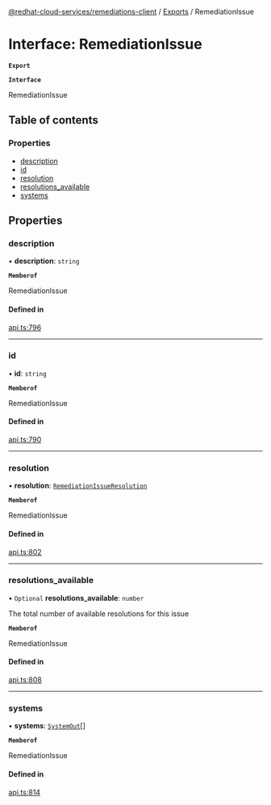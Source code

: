 [@redhat-cloud-services/remediations-client](../README.md) / [Exports](../modules.md) / RemediationIssue

# Interface: RemediationIssue

**`Export`**

**`Interface`**

RemediationIssue

## Table of contents

### Properties

- [description](RemediationIssue.md#description)
- [id](RemediationIssue.md#id)
- [resolution](RemediationIssue.md#resolution)
- [resolutions\_available](RemediationIssue.md#resolutions_available)
- [systems](RemediationIssue.md#systems)

## Properties

### description

• **description**: `string`

**`Memberof`**

RemediationIssue

#### Defined in

[api.ts:796](https://github.com/RedHatInsights/javascript-clients/blob/master/packages/remediations/api.ts#L796)

___

### id

• **id**: `string`

**`Memberof`**

RemediationIssue

#### Defined in

[api.ts:790](https://github.com/RedHatInsights/javascript-clients/blob/master/packages/remediations/api.ts#L790)

___

### resolution

• **resolution**: [`RemediationIssueResolution`](RemediationIssueResolution.md)

**`Memberof`**

RemediationIssue

#### Defined in

[api.ts:802](https://github.com/RedHatInsights/javascript-clients/blob/master/packages/remediations/api.ts#L802)

___

### resolutions\_available

• `Optional` **resolutions\_available**: `number`

The total number of available resolutions for this issue

**`Memberof`**

RemediationIssue

#### Defined in

[api.ts:808](https://github.com/RedHatInsights/javascript-clients/blob/master/packages/remediations/api.ts#L808)

___

### systems

• **systems**: [`SystemOut`](SystemOut.md)[]

**`Memberof`**

RemediationIssue

#### Defined in

[api.ts:814](https://github.com/RedHatInsights/javascript-clients/blob/master/packages/remediations/api.ts#L814)

